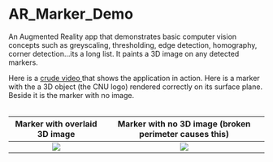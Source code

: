 # AR_Marker_Demo
An Augmented Reality app that demonstrates basic computer vision concepts such as greyscaling, thresholding, edge detection, homography, corner detection...its a long list. It paints a 3D image on any detected markers. <br>

 Here is a [ crude video ]( https://github.com/kperkins411/AR_Marker_Demo/blob/master/videodemo.mp4) that shows the application in action.  Here is a marker with the a 3D object (the CNU logo) rendered correctly on its surface plane.  Beside it is the marker with no image.<BR>
 <BR>

Marker with overlaid 3D image              |  Marker with no 3D image (broken perimeter causes this)
:-------------------------:|:------------:
<img src="https://github.com/kperkins411/AR_Marker_Demo/blob/master/marker_CNU.png" >|  <img src="https://github.com/kperkins411/AR_Marker_Demo/blob/master/marker_no_CNU.png" >

